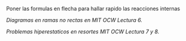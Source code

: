 Poner las formulas en flecha para hallar rapido las reacciones internas

*Diagramas en ramas no rectas en MIT OCW Lectura 6.*

*Problemas hiperestaticos en resortes MIT OCW Lectura 7 y 8.*